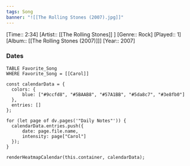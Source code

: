 ```yaml
---
tags: Song  
banner: "![[The Rolling Stones (2007).jpg]]"
---
```

[Time:: 2:34]
[Artist:: [[The Rolling Stones]] ]
[Genre:: Rock]
[Played:: 1]
[Album:: [[The Rolling Stones (2007)]]]
[Year:: 2007]
### Dates
````dataview
TABLE Favorite_Song
WHERE Favorite_Song = [[Carol]]
````
  ```dataviewjs
const calendarData = { 
	colors: { 
		blue: ["#9ccfd8", "#5BAAB8", "#57A1BB", "#5da8c7", "#3e8fb0"] 
	}, 
	entries: [] 
}; 

for (let page of dv.pages('"Daily Notes"')) { 
	calendarData.entries.push({ 
		date: page.file.name, 
		intensity: page["Carol"]
	}); 
} 

renderHeatmapCalendar(this.container, calendarData);
```
